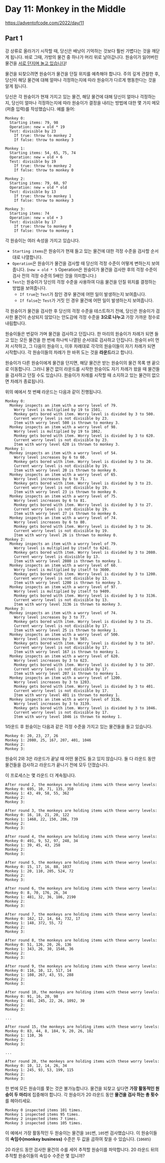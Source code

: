 # Day 11: Monkey in the Middle
<https://adventofcode.com/2022/day/11>

## Part 1
강 상류로 올라가기 시작할 때, 당신은 배낭이 기억하는 것보다 훨씬 가볍다는 것을 깨닫게 됩니다. 바로 그때, 가방의 물건 중 하나가 머리 위로 날아갑니다. 원숭이가 잃어버린 물건을 [서로 던지며 놀고 있습니다](https://en.wikipedia.org/wiki/Keep_away)!

물건을 되찾으려면 원숭이가 물건을 던질 위치를 예측해야 합니다. 주의 깊게 관찰한 후, 당신이 해당 물건에 대해 얼마나 걱정하는지에 따라 원숭이가 다르게 행동한다는 것을 알게 됩니다.

당신은 각 원숭이가 현재 가지고 있는 물건, 해당 물건에 대해 당신이 얼마나 걱정하는지, 당신이 얼마나 걱정하는지에 따라 원숭이가 결정을 내리는 방법에 대한 몇 가지 메모(퍼즐 입력)를 작성했습니다. 예를 들어:  

``` text
Monkey 0:
  Starting items: 79, 98
  Operation: new = old * 19
  Test: divisible by 23
    If true: throw to monkey 2
    If false: throw to monkey 3

Monkey 1:
  Starting items: 54, 65, 75, 74
  Operation: new = old + 6
  Test: divisible by 19
    If true: throw to monkey 2
    If false: throw to monkey 0

Monkey 2:
  Starting items: 79, 60, 97
  Operation: new = old * old
  Test: divisible by 13
    If true: throw to monkey 1
    If false: throw to monkey 3

Monkey 3:
  Starting items: 74
  Operation: new = old + 3
  Test: divisible by 17
    If true: throw to monkey 0
    If false: throw to monkey 1
```

각 원숭이는 여러 속성을 가지고 있습니다.

- `Starting items`은 원숭이가 현재 들고 있는 물건에 대한 걱정 수준을 검사할 순서대로 나열합니다.
- `Operation`은 원숭이가 물건을 검사할 때 당신의 걱정 수준이 어떻게 변하는지 보여줍니다. (`new = old * 5` Operation은 원숭이가 물건을 검사한 후의 걱정 수준이 검사 전의 걱정 수준의 5배인 것을 의미합니다.)
- `Test`는 원숭이가 당신의 걱정 수준을 사용하여 다음 물건을 던질 위치를 결정하는 방법을 보여줍니다.
  - `If true`는 `Test`가 참인 경우 물건에 어떤 일이 발생하는지 보여줍니다.
  - `If false`는 `Test`가 거짓 인 경우 물건에 어떤 일이 발생하는지 보여줍니다.

각 원숭이가 물건을 검사한 후 당신의 걱정 수준을 테스트하기 전에, 당신은 원숭이가 검사한 물건이 손상되지 않았다는 안도감에 걱정 수준을 **3으로 나누고** 가장 가까운 정수로 내림합니다.

원숭이들은 번갈아 가며 물건을 검사하고 던집니다. 한 마리의 원숭이가 차례가 되면 들고 있는 모든 물건을 한 번에 하나씩 나열된 순서대로 검사하고 던집니다. 원숭이 `0`이 먼저 시작하고, 그 다음이 원숭이 `1`, 이후 차례대로 각각의 원숭이들이 자기 차례가 되면 시작합니다. 각 원숭이들의 차례가 한 바퀴 도는 것을 **라운드**라고 합니다.

원숭이가 다른 원숭이에게 물건을 던지면, 해당 물건은 받는 원숭이의 물건 목록 맨 끝으로 이동합니다. 그러니 물건 없이 라운드를 시작한 원숭이도 자기 차례가 왔을 때 물건들을 검사하고 던질 수도 있습니다. 원숭이가 차례를 시작할 때 소지하고 있는 물건이 없으면 차례가 종료됩니다.

위의 예에서 첫 번째 라운드는 다음과 같이 진행됩니다.

``` text
Monkey 0:
  Monkey inspects an item with a worry level of 79.
    Worry level is multiplied by 19 to 1501.
    Monkey gets bored with item. Worry level is divided by 3 to 500.
    Current worry level is not divisible by 23.
    Item with worry level 500 is thrown to monkey 3.
  Monkey inspects an item with a worry level of 98.
    Worry level is multiplied by 19 to 1862.
    Monkey gets bored with item. Worry level is divided by 3 to 620.
    Current worry level is not divisible by 23.
    Item with worry level 620 is thrown to monkey 3.
Monkey 1:
  Monkey inspects an item with a worry level of 54.
    Worry level increases by 6 to 60.
    Monkey gets bored with item. Worry level is divided by 3 to 20.
    Current worry level is not divisible by 19.
    Item with worry level 20 is thrown to monkey 0.
  Monkey inspects an item with a worry level of 65.
    Worry level increases by 6 to 71.
    Monkey gets bored with item. Worry level is divided by 3 to 23.
    Current worry level is not divisible by 19.
    Item with worry level 23 is thrown to monkey 0.
  Monkey inspects an item with a worry level of 75.
    Worry level increases by 6 to 81.
    Monkey gets bored with item. Worry level is divided by 3 to 27.
    Current worry level is not divisible by 19.
    Item with worry level 27 is thrown to monkey 0.
  Monkey inspects an item with a worry level of 74.
    Worry level increases by 6 to 80.
    Monkey gets bored with item. Worry level is divided by 3 to 26.
    Current worry level is not divisible by 19.
    Item with worry level 26 is thrown to monkey 0.
Monkey 2:
  Monkey inspects an item with a worry level of 79.
    Worry level is multiplied by itself to 6241.
    Monkey gets bored with item. Worry level is divided by 3 to 2080.
    Current worry level is divisible by 13.
    Item with worry level 2080 is thrown to monkey 1.
  Monkey inspects an item with a worry level of 60.
    Worry level is multiplied by itself to 3600.
    Monkey gets bored with item. Worry level is divided by 3 to 1200.
    Current worry level is not divisible by 13.
    Item with worry level 1200 is thrown to monkey 3.
  Monkey inspects an item with a worry level of 97.
    Worry level is multiplied by itself to 9409.
    Monkey gets bored with item. Worry level is divided by 3 to 3136.
    Current worry level is not divisible by 13.
    Item with worry level 3136 is thrown to monkey 3.
Monkey 3:
  Monkey inspects an item with a worry level of 74.
    Worry level increases by 3 to 77.
    Monkey gets bored with item. Worry level is divided by 3 to 25.
    Current worry level is not divisible by 17.
    Item with worry level 25 is thrown to monkey 1.
  Monkey inspects an item with a worry level of 500.
    Worry level increases by 3 to 503.
    Monkey gets bored with item. Worry level is divided by 3 to 167.
    Current worry level is not divisible by 17.
    Item with worry level 167 is thrown to monkey 1.
  Monkey inspects an item with a worry level of 620.
    Worry level increases by 3 to 623.
    Monkey gets bored with item. Worry level is divided by 3 to 207.
    Current worry level is not divisible by 17.
    Item with worry level 207 is thrown to monkey 1.
  Monkey inspects an item with a worry level of 1200.
    Worry level increases by 3 to 1203.
    Monkey gets bored with item. Worry level is divided by 3 to 401.
    Current worry level is not divisible by 17.
    Item with worry level 401 is thrown to monkey 1.
  Monkey inspects an item with a worry level of 3136.
    Worry level increases by 3 to 3139.
    Monkey gets bored with item. Worry level is divided by 3 to 1046.
    Current worry level is not divisible by 17.
    Item with worry level 1046 is thrown to monkey 1.
```

1라운드 후 원숭이는 다음과 같은 걱정 수준을 가지고 있는 물건들을 들고 있습니다.

``` text
Monkey 0: 20, 23, 27, 26
Monkey 1: 2080, 25, 167, 207, 401, 1046
Monkey 2: 
Monkey 3: 
```

원숭이 2와 3은 라운드가 끝날 때 어떤 물건도 들고 있지 않습니다. 둘 다 라운드 동안 물건들을 검사하고 라운드가 끝나기 전에 모두 던졌습니다.

이 프로세스는 몇 라운드 더 계속됩니다. 

``` text 
After round 2, the monkeys are holding items with these worry levels:
Monkey 0: 695, 10, 71, 135, 350
Monkey 1: 43, 49, 58, 55, 362
Monkey 2: 
Monkey 3: 

After round 3, the monkeys are holding items with these worry levels:
Monkey 0: 16, 18, 21, 20, 122
Monkey 1: 1468, 22, 150, 286, 739
Monkey 2: 
Monkey 3: 

After round 4, the monkeys are holding items with these worry levels:
Monkey 0: 491, 9, 52, 97, 248, 34
Monkey 1: 39, 45, 43, 258
Monkey 2: 
Monkey 3: 

After round 5, the monkeys are holding items with these worry levels:
Monkey 0: 15, 17, 16, 88, 1037
Monkey 1: 20, 110, 205, 524, 72
Monkey 2: 
Monkey 3: 

After round 6, the monkeys are holding items with these worry levels:
Monkey 0: 8, 70, 176, 26, 34
Monkey 1: 481, 32, 36, 186, 2190
Monkey 2: 
Monkey 3: 

After round 7, the monkeys are holding items with these worry levels:
Monkey 0: 162, 12, 14, 64, 732, 17
Monkey 1: 148, 372, 55, 72
Monkey 2: 
Monkey 3: 

After round 8, the monkeys are holding items with these worry levels:
Monkey 0: 51, 126, 20, 26, 136
Monkey 1: 343, 26, 30, 1546, 36
Monkey 2: 
Monkey 3: 

After round 9, the monkeys are holding items with these worry levels:
Monkey 0: 116, 10, 12, 517, 14
Monkey 1: 108, 267, 43, 55, 288
Monkey 2: 
Monkey 3: 

After round 10, the monkeys are holding items with these worry levels:
Monkey 0: 91, 16, 20, 98
Monkey 1: 481, 245, 22, 26, 1092, 30
Monkey 2: 
Monkey 3: 

...

After round 15, the monkeys are holding items with these worry levels:
Monkey 0: 83, 44, 8, 184, 9, 20, 26, 102
Monkey 1: 110, 36
Monkey 2: 
Monkey 3: 

...

After round 20, the monkeys are holding items with these worry levels:
Monkey 0: 10, 12, 14, 26, 34
Monkey 1: 245, 93, 53, 199, 115
Monkey 2: 
Monkey 3: 
```

한 번에 모든 원숭이를 쫓는 것은 불가능합니다. 물건을 되찾고 싶다면 **가장 활동적인 원숭이 두 마리**에 집중해야 합니다. 각 원숭이가 20 라운드 동안 **물건을 검사 하는 총 횟수**를 헤아리세요.

``` text
Monkey 0 inspected items 101 times.
Monkey 1 inspected items 95 times.
Monkey 2 inspected items 7 times.
Monkey 3 inspected items 105 times.
```

이 예에서 가장 활동적인 두 원숭이는 물건을 `101`번, `105`번 검사했습니다. 이 원숭이들의 **속임수(monkey business)** 수준은 두 값을 곱하여 찾을 수 있습니다. (`10605`)

20 라운드 동안 검사한 물건의 수를 세어 추적할 원숭이를 파악합니다. 20 라운드 뒤의 추적할 원숭이들의 속임수 수준은 몇 입니까?